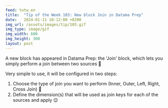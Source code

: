 ```yaml
---
feed: totw_en
title:  "Tip of the Week 103: New block Join in Datama Prep"
date:   2024-01-11 10:12:00 +0200
img_url: /assets/images/tip/103.gif
img_type: image/gif
img_width: 600
img_height: 300
layout: post
---
```



A new block has appeared in Datama Prep: the 'Join' block, which lets you simply perform a join between two sources 🥳  

Very simple to use, it will be configured in two steps:
1. Choose the type of join you want to perform (Inner, Outer, Left, Right, Cross Join) 🔗
2. Define the dimension(s) that will be used as join keys for each of the sources and apply 😉
